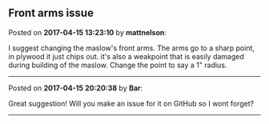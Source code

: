 ## Front arms issue
Posted on **2017-04-15 13:23:10** by **mattnelson**:

I suggest changing the maslow's front arms.  The arms go to a sharp point, in plywood it just chips out.  it's also a weakpoint that is easily damaged during building of the maslow.  Change the point to say a 1" radius.

---

Posted on **2017-04-15 20:20:38** by **Bar**:

Great suggestion! Will you make an issue for it on GitHub so I wont forget?

---

